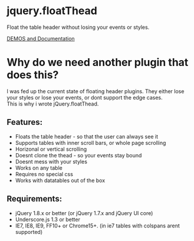 jquery.floatThead
=================

Float the table header without losing your events or styles.  

[DEMOS and Documentation](http://programmingdrunk.com/floatThead/)



Why do we need another plugin that does this?
=============================================

I was fed up the current state of floating header plugins. They either lose your styles or lose your events, or dont support the edge cases.  
This is why i wrote jQuery.floatThead.

Features:
---------

-   Floats the table header - so that the user can always see it
-   Supports tables with inner scroll bars, or whole page scrolling
-   Horizonal or vertical scrolling
-   Doesnt clone the thead - so your events stay bound
-   Doesnt mess with your styles
-   Works on any table
-   Requires no special css
-   Works with datatables out of the box

Requirements:
-------------

-   jQuery 1.8.x or better (or jQuery 1.7.x and jQuery UI core)
-   Underscore.js 1.3 or better
-   IE7, IE8, IE9, FF10+ or Chrome15+. (in ie7 tables with colspans arent supported)



